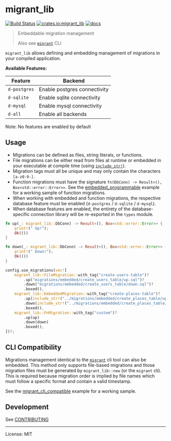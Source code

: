 # migrant_lib

[![Build Status](https://travis-ci.org/jaemk/migrant_lib.svg?branch=master)](https://travis-ci.org/jaemk/migrant_lib)
[![crates.io:migrant_lib](https://img.shields.io/crates/v/migrant_lib.svg?label=migrant_lib)](https://crates.io/crates/migrant_lib)
[![docs](https://docs.rs/migrant_lib/badge.svg)](https://docs.rs/migrant_lib)

> Embeddable migration management
>
> Also see [`migrant`](https://github.com/jaemk/migrant) CLI

`migrant_lib` allows defining and embedding management of migrations in your compiled application.


**Available Features:**

| Feature       |    Backend                   |
|---------------|------------------------------|
| `d-postgres`  | Enable postgres connectivity |
| `d-sqlite`    | Enable sqlite connectivity   |
| `d-mysql`     | Enable mysql connectivity    |
| `d-all`       | Enable all backends          |


Note: No features are enabled by default


## Usage

- Migrations can be defined as files, string literals, or functions.
- File migrations can be either read from files at runtime or embedded in your executable at compile time
  (using [`include_str!`](https://doc.rust-lang.org/std/macro.include_str.html)).
- Migration tags must all be unique and may only contain the characters `[a-z0-9-]`.
- Function migrations must have the signature `fn(DbConn) -> Result<(), Box<std::error::Error>>`.
  See the [embedded_programmable](https://github.com/jaemk/migrant_lib/blob/master/examples/embedded_programmable.rs)
  example for a working sample of function migrations.
- When working with embedded and function migrations, the respective database feature must be
  enabled (`d-postgres` / `d-sqlite` / `d-mysql`).
- When database features are enabled, the entirety of the database-specific connection library will
  be re-exported in the `types` module.


```rust
fn up(_: migrant_lib::DbConn) -> Result<(), Box<std::error::Error>> {
    print!(" Up!");
    Ok(())
}

fn down(_: migrant_lib::DbConn) -> Result<(), Box<std::error::Error>> {
    print!(" Down!");
    Ok(())
}

config.use_migrations(vec![
    migrant_lib::FileMigration::with_tag("create-users-table")?
        .up("migrations/embedded/create_users_table/up.sql")?
        .down("migrations/embedded/create_users_table/down.sql")?
        .boxed(),
    migrant_lib::EmbeddedMigration::with_tag("create-places-table")?
        .up(include_str!("../migrations/embedded/create_places_table/up.sql"))
        .down(include_str!("../migrations/embedded/create_places_table/down.sql"))
        .boxed(),
    migrant_lib::FnMigration::with_tag("custom")?
        .up(up)
        .down(down)
        .boxed(),
])?;
```


## CLI Compatibility

Migrations management identical to the [`migrant`](https://github.com/jaemk/migrant) cli tool can also be embedded.
This method only supports file-based migrations and those migration files must be generated by `migrant_lib::new`
(or the `migrant` cli). This is required because migration order is implied by file names which must follow
a specific format and contain a valid timestamp.

See the [migrant_cli_compatible](https://github.com/jaemk/migrant_lib/blob/master/examples/migrant_cli_compatible.rs)
example for a working sample.


## Development

See [CONTRIBUTING](https://github.com/jaemk/migrant_lib/blob/master/CONTRIBUTING.md)

----


License: MIT
